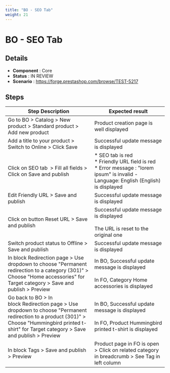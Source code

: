 ```yaml
---
title: "BO - SEO Tab"
weight: 21
---
```


# BO - SEO Tab
## Details
* **Component** : Core
* **Status** : IN REVIEW
* **Scenario** : https://forge.prestashop.com/browse/TEST-5217

## Steps
| Step Description | Expected result |
| ----- | ----- |
| Go to BO > Catalog > New product > Standard product > Add new product | Product creation page is well displayed |
| Add a title to your product > Switch to Online > Click Save | Successful update message is displayed |
| Click on SEO tab  > Fill all fields > Click on Save and publish | * SEO tab is red<br> * Friendly URL field is red<br> * Error message : "lorem ipsum" is invalid - Language: English (English) is displayed |
| Edit Friendly URL > Save and publish | Successful update message is displayed |
| Click on button Reset URL > Save and publish | Successful update message is displayed<br><br>The URL is reset to the original one |
| Switch product status to Offline > Save and publish | Successful update message is displayed |
| In block Redirection page > Use dropdown to choose "Permanent redirection to a category (301)" > Choose "Home accessories" for Target category > Save and publish > Preview | In BO, Successful update message is displayed<br><br>In FO, Category Home accessories is displayed |
| Go back to BO > In block Redirection page > Use dropdown to choose "Permanent redirection to a product (301)" > Choose "Hummingbird printed t-shirt" for Target category > Save and publish > Preview | In BO, Successful update message is displayed<br><br>In FO, Product Hummingbird printed t-shirt is displayed |
| In block Tags > Save and publish > Preview | Product page in FO is open > Click on related category in breadcrumb > See Tag in left column |
